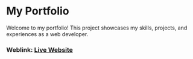 # My Portfolio
Welcome to my portfolio! This project showcases my skills, projects, and experiences as a web developer.

### Weblink: [Live Website](https://alexstha.netlify.app)
